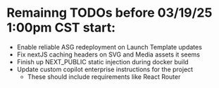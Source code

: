 # Remainng TODOs before 03/19/25 1:00pm CST start:

- Enable reliable ASG redeployment on Launch Template updates
- Fix nextJS caching headers on SVG and Media assets it seems
- Finish up NEXT_PUBLIC static injection during docker build
- Update custom copilot enterprise instructions for the project
  - These should include requirements like React Router
